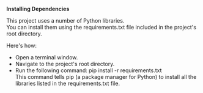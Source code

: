 


**Installing Dependencies**

This project uses a number of Python libraries.   
You can install them using the requirements.txt file included in the project's root directory.  

Here's how:  
- Open a terminal window.  
- Navigate to the project's root directory.  
- Run the following command:
  pip install -r requirements.txt  
This command tells pip (a package manager for Python) to install all the libraries listed in the requirements.txt file.

